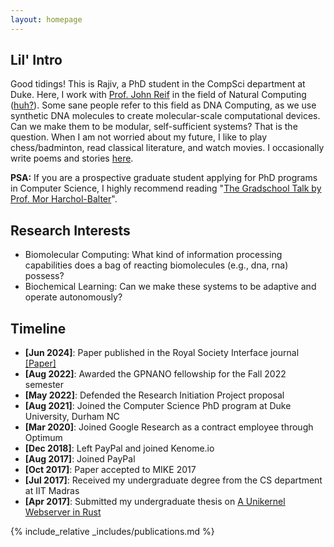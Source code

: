 ```yaml
---
layout: homepage
---
```


## Lil' Intro

Good tidings! This is Rajiv, a PhD student in the CompSci department at
Duke. Here, I work with <a href="https://users.cs.duke.edu/~reif/">Prof.
John Reif</a> in the field of Natural Computing
(<a href="https://www.dna.caltech.edu/DNAresearch_perspective.html">huh?</a>).
Some sane people refer to this field as DNA Computing, as we use
synthetic DNA molecules to create molecular-scale computational devices.
Can we make them to be modular, self-sufficient systems? That is the
question. When I am not worried about my future, I like to play
chess/badminton, read classical literature, and watch movies. I
occasionally write poems and stories
<a href="https://rajivteja.wordpress.com/"> here</a>.

**PSA:** If you are a prospective graduate student applying for PhD
programs in Computer Science, I highly recommend reading
"<a href="https://www.cs.cmu.edu/~harchol/gradschooltalk.pdf">The Gradschool Talk by Prof. Mor Harchol-Balter</a>".

## Research Interests

-   Biomolecular Computing: What kind of information processing
    capabilities does a bag of reacting biomolecules (e.g., dna, rna)
    possess?
-   Biochemical Learning: Can we make these systems to be adaptive
    and operate autonomously?

## Timeline

-   **[Jun 2024]**: Paper published in the Royal Society Interface
    journal
    <a href="https://royalsocietypublishing.org/doi/10.1098/rsif.2024.0053">[Paper]</a>
-   **[Aug 2022]**: Awarded the GPNANO fellowship for the Fall 2022
    semester
-   **[May 2022]**: Defended the Research Initiation Project proposal
-   **[Aug 2021]**: Joined the Computer Science PhD program at Duke
    University, Durham NC
-   **[Mar 2020]**: Joined Google Research as a contract employee
    through Optimum
-   **[Dec 2018]**: Left PayPal and joined Kenome.io
-   **[Aug 2017]**: Joined PayPal
-   **[Oct 2017]**: Paper accepted to MIKE 2017
-   **[Jul 2017]**: Received my undergraduate degree from the CS
    department at IIT Madras
-   **[Apr 2017]**: Submitted my undergraduate thesis on [A Unikernel
    Webserver in Rust](https://rajiv256.github.io/projects/ouros/)

{% include_relative _includes/publications.md %}
